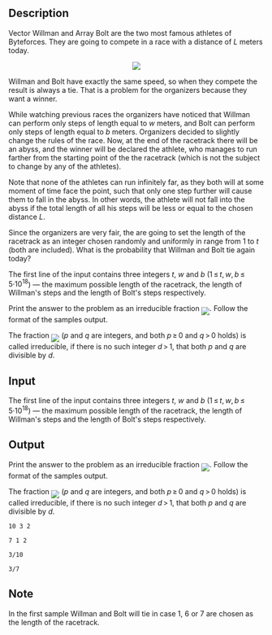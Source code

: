 ## Description

<div><p>Vector Willman and Array Bolt are the two most famous athletes of Byteforces. They are going to compete in a race with a distance of <span class="tex-span"><i>L</i></span> meters today.</p><center> <img class="tex-graphics" src="file://vEgYZw5Y.png" style="max-width: 100.0%;max-height: 100.0%;"> </center><p>Willman and Bolt have exactly the same speed, so when they compete the result is always a tie. That is a problem for the organizers because they want a winner. </p><p>While watching previous races the organizers have noticed that Willman can perform <span class="tex-font-style-bf">only</span> steps of length equal to <span class="tex-span"><i>w</i></span> meters, and Bolt can perform <span class="tex-font-style-bf">only</span> steps of length equal to <span class="tex-span"><i>b</i></span> meters. Organizers decided to slightly change the rules of the race. Now, at the end of the racetrack there will be an abyss, and the winner will be declared the athlete, who manages to run farther from the starting point of the the racetrack (which is not the subject to change by any of the athletes). </p><p>Note that none of the athletes can run infinitely far, as they both will at some moment of time face the point, such that only one step further will cause them to fall in the abyss. In other words, the athlete <span class="tex-font-style-bf">will not</span> fall into the abyss if the total length of all his steps will be less or equal to the chosen distance <span class="tex-span"><i>L</i></span>.</p><p>Since the organizers are very fair, the are going to set the length of the racetrack as an integer chosen randomly and uniformly in range from 1 to <span class="tex-span"><i>t</i></span> (both are included). What is the probability that Willman and Bolt tie again today?</p></div><div class="input-specification"><p>The first line of the input contains three integers <span class="tex-span"><i>t</i></span>, <span class="tex-span"><i>w</i></span> and <span class="tex-span"><i>b</i></span> (<span class="tex-span">1 ≤ <i>t</i>, <i>w</i>, <i>b</i> ≤ 5·10<sup class="upper-index">18</sup></span>) — the maximum possible length of the racetrack, the length of Willman's steps and the length of Bolt's steps respectively.</p></div><div class="output-specification"><p>Print the answer to the problem as an irreducible fraction <img align="middle" class="tex-formula" src="file://52Jj6St9.png" style="max-width: 100.0%;max-height: 100.0%;">. Follow the format of the samples output.</p><p>The fraction <img align="middle" class="tex-formula" src="file://kdea6Vdc.png" style="max-width: 100.0%;max-height: 100.0%;"> (<span class="tex-span"><i>p</i></span> and <span class="tex-span"><i>q</i></span> are integers, and both <span class="tex-span"><i>p</i> ≥ 0</span> and <span class="tex-span"><i>q</i> &gt; 0</span> holds) is called irreducible, if there is no such integer <span class="tex-span"><i>d</i> &gt; 1</span>, that both <span class="tex-span"><i>p</i></span> and <span class="tex-span"><i>q</i></span> are divisible by <span class="tex-span"><i>d</i></span>.</p></div>

## Input

<p>The first line of the input contains three integers <span class="tex-span"><i>t</i></span>, <span class="tex-span"><i>w</i></span> and <span class="tex-span"><i>b</i></span> (<span class="tex-span">1 ≤ <i>t</i>, <i>w</i>, <i>b</i> ≤ 5·10<sup class="upper-index">18</sup></span>) — the maximum possible length of the racetrack, the length of Willman's steps and the length of Bolt's steps respectively.</p>

## Output

<p>Print the answer to the problem as an irreducible fraction <img align="middle" class="tex-formula" src="file://52Jj6St9.png" style="max-width: 100.0%;max-height: 100.0%;">. Follow the format of the samples output.</p><p>The fraction <img align="middle" class="tex-formula" src="file://kdea6Vdc.png" style="max-width: 100.0%;max-height: 100.0%;"> (<span class="tex-span"><i>p</i></span> and <span class="tex-span"><i>q</i></span> are integers, and both <span class="tex-span"><i>p</i> ≥ 0</span> and <span class="tex-span"><i>q</i> &gt; 0</span> holds) is called irreducible, if there is no such integer <span class="tex-span"><i>d</i> &gt; 1</span>, that both <span class="tex-span"><i>p</i></span> and <span class="tex-span"><i>q</i></span> are divisible by <span class="tex-span"><i>d</i></span>.</p>





```input1
10 3 2

```




```input2
7 1 2

```




```output1
3/10

```




```output2
3/7

```



## Note

<p>In the first sample Willman and Bolt will tie in case <span class="tex-span">1</span>, <span class="tex-span">6</span> or <span class="tex-span">7</span> are chosen as the length of the racetrack.</p>
